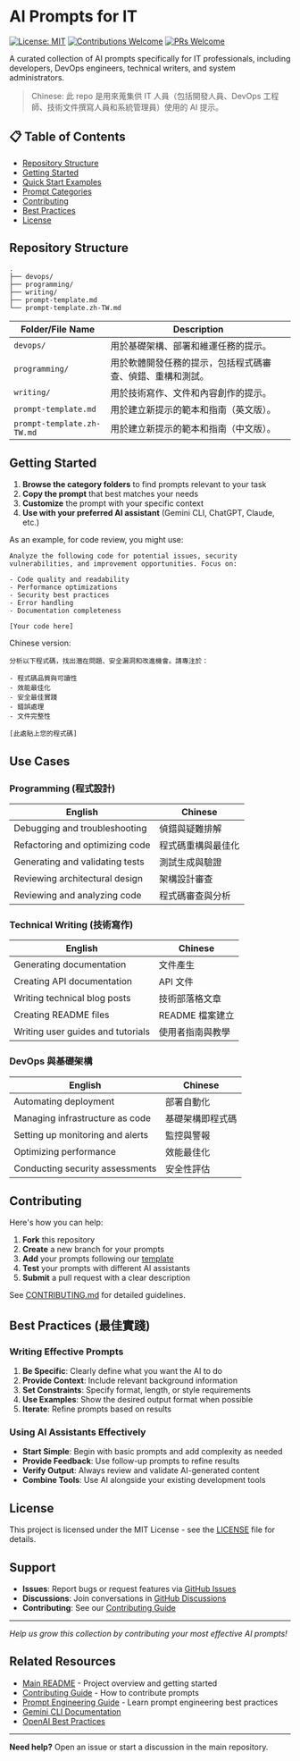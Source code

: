 # AI Prompts for IT

[![License: MIT](https://img.shields.io/badge/License-MIT-yellow.svg)](https://opensource.org/licenses/MIT)
[![Contributions Welcome](https://img.shields.io/badge/contributions-welcome-brightgreen.svg?style=flat)](CONTRIBUTING.md)
[![PRs Welcome](https://img.shields.io/badge/PRs-welcome-brightgreen.svg?style=flat-square)](http://makeapullrequest.com)

A curated collection of AI prompts specifically for IT professionals, including developers, DevOps engineers, technical writers, and system administrators.

> Chinese: 此 repo 是用來蒐集供 IT 人員（包括開發人員、DevOps 工程師、技術文件撰寫人員和系統管理員）使用的 AI 提示。

## 📋 Table of Contents

- [Repository Structure](#repository-structure)
- [Getting Started](#getting-started)
- [Quick Start Examples](#quick-start-examples)
- [Prompt Categories](#prompt-categories)
- [Contributing](#contributing)
- [Best Practices](#best-practices)
- [License](#license)

## Repository Structure

```text
.
├── devops/
├── programming/
├── writing/
├── prompt-template.md
└── prompt-template.zh-TW.md
```

| Folder/File Name              | Description                                       |
|-------------------------------|----------------------------------------------------------|
| `devops/`                     | 用於基礎架構、部署和維運任務的提示。                   |
| `programming/`                | 用於軟體開發任務的提示，包括程式碼審查、偵錯、重構和測試。 |
| `writing/`                    | 用於技術寫作、文件和內容創作的提示。                   |
| `prompt-template.md`          | 用於建立新提示的範本和指南（英文版）。                 |
| `prompt-template.zh-TW.md`    | 用於建立新提示的範本和指南（中文版）。                  |

## Getting Started

1. **Browse the category folders** to find prompts relevant to your task
2. **Copy the prompt** that best matches your needs
3. **Customize** the prompt with your specific context
4. **Use with your preferred AI assistant** (Gemini CLI, ChatGPT, Claude, etc.)

As an example, for code review, you might use:

```text
Analyze the following code for potential issues, security vulnerabilities, and improvement opportunities. Focus on:

- Code quality and readability
- Performance optimizations
- Security best practices
- Error handling
- Documentation completeness

[Your code here]
```

Chinese version:

```text
分析以下程式碼，找出潛在問題、安全漏洞和改進機會。請專注於：

- 程式碼品質與可讀性
- 效能最佳化
- 安全最佳實踐
- 錯誤處理
- 文件完整性

[此處貼上您的程式碼]
```

## Use Cases

### Programming (程式設計)

| English                         | Chinese      |
| ------------------------------- | --------- |
| Debugging and troubleshooting   | 偵錯與疑難排解   |
| Refactoring and optimizing code | 程式碼重構與最佳化 |
| Generating and validating tests | 測試生成與驗證   |
| Reviewing architectural design  | 架構設計審查    |
| Reviewing and analyzing code    | 程式碼審查與分析  |

### Technical Writing (技術寫作)

| English                                | Chinese              |
|----------------------------------------|------------------------|
| Generating documentation               | 文件產生               |
| Creating API documentation             | API 文件               |
| Writing technical blog posts           | 技術部落格文章         |
| Creating README files                  | README 檔案建立         |
| Writing user guides and tutorials      | 使用者指南與教學       |

### DevOps 與基礎架構

| English                               | Chinese           |
|---------------------------------------|--------------------|
| Automating deployment                 | 部署自動化         |
| Managing infrastructure as code       | 基礎架構即程式碼   |
| Setting up monitoring and alerts      | 監控與警報         |
| Optimizing performance                | 效能最佳化         |
| Conducting security assessments       | 安全性評估         |

## Contributing

Here's how you can help:

1. **Fork** this repository
2. **Create** a new branch for your prompts
3. **Add** your prompts following our [template](prompts/templates/prompt-template.md)
4. **Test** your prompts with different AI assistants
5. **Submit** a pull request with a clear description

See [CONTRIBUTING.md](CONTRIBUTING.md) for detailed guidelines.

## Best Practices (最佳實踐)

### Writing Effective Prompts

1. **Be Specific**: Clearly define what you want the AI to do
2. **Provide Context**: Include relevant background information
3. **Set Constraints**: Specify format, length, or style requirements
4. **Use Examples**: Show the desired output format when possible
5. **Iterate**: Refine prompts based on results

### Using AI Assistants Effectively

- **Start Simple**: Begin with basic prompts and add complexity as needed
- **Provide Feedback**: Use follow-up prompts to refine results
- **Verify Output**: Always review and validate AI-generated content
- **Combine Tools**: Use AI alongside your existing development tools

## License

This project is licensed under the MIT License - see the [LICENSE](LICENSE) file for details.

## Support

- **Issues**: Report bugs or request features via [GitHub Issues](../../issues)
- **Discussions**: Join conversations in [GitHub Discussions](../../discussions)
- **Contributing**: See our [Contributing Guide](CONTRIBUTING.md)

---

*Help us grow this collection by contributing your most effective AI prompts!*

## Related Resources

- [Main README](../README.md) - Project overview and getting started
- [Contributing Guide](../CONTRIBUTING.md) - How to contribute prompts
- [Prompt Engineering Guide](https://www.promptingguide.ai/) - Learn prompt engineering best practices
- [Gemini CLI Documentation](https://ai.google.dev/gemini-api/docs/cli)
- [OpenAI Best Practices](https://platform.openai.com/docs/guides/prompt-engineering)

---

**Need help?** Open an issue or start a discussion in the main repository.

